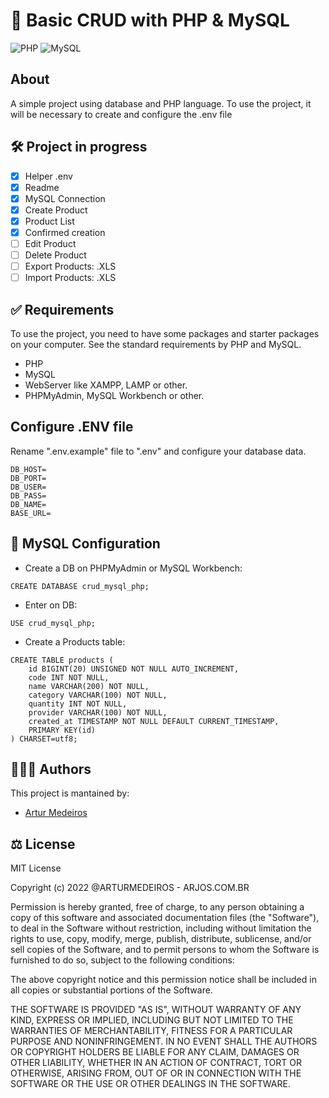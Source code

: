# 🐘 Basic CRUD with PHP & MySQL

![PHP](https://img.shields.io/badge/-PHP-007bff?style=for-the-badge&logo=PHP&logoColor=ffffff)
![MySQL](https://img.shields.io/badge/-MySQL-f29111?style=for-the-badge&logo=MySQL&logoColor=ffffff)

## About
A simple project using database and PHP language. To use the project, it will be necessary to create and configure the .env file

## 🛠️ Project in progress
- [x] Helper .env
- [x] Readme
- [x] MySQL Connection
- [x] Create Product
- [x] Product List
- [x] Confirmed creation
- [ ] Edit Product
- [ ] Delete Product
- [ ] Export Products: .XLS
- [ ] Import Products: .XLS

## ✅ Requirements
To use the project, you need to have some packages and starter packages on your computer.
See the standard requirements by PHP and MySQL.

- PHP
- MySQL
- WebServer like XAMPP, LAMP or other.
- PHPMyAdmin, MySQL Workbench or other.

## Configure .ENV file

Rename ".env.example" file to ".env" and configure your database data.

```shell
DB_HOST=
DB_PORT=
DB_USER=
DB_PASS=
DB_NAME=
BASE_URL=
```

## 🐬 MySQL Configuration

- Create a DB on PHPMyAdmin or MySQL Workbench:

```shell
CREATE DATABASE crud_mysql_php;
```

- Enter on DB:

```shell
USE crud_mysql_php;
```

- Create a Products table:

```shell
CREATE TABLE products (
    id BIGINT(20) UNSIGNED NOT NULL AUTO_INCREMENT,
    code INT NOT NULL,
    name VARCHAR(200) NOT NULL,
    category VARCHAR(100) NOT NULL,
    quantity INT NOT NULL,
    provider VARCHAR(100) NOT NULL,
    created_at TIMESTAMP NOT NULL DEFAULT CURRENT_TIMESTAMP,
    PRIMARY KEY(id)
) CHARSET=utf8;
```

## 🧑🏻‍💻 Authors
This project is mantained by:
* [Artur Medeiros](http://github.com/arturmedeiros)


## ⚖️ License
MIT License

Copyright (c) 2022 @ARTURMEDEIROS - ARJOS.COM.BR

Permission is hereby granted, free of charge, to any person obtaining a copy of this software and associated documentation files (the "Software"), to deal in the Software without restriction, including without limitation the rights to use, copy, modify, merge, publish, distribute, sublicense, and/or sell copies of the Software, and to permit persons to whom the Software is furnished to do so, subject to the following conditions:

The above copyright notice and this permission notice shall be included in all copies or substantial portions of the Software.

THE SOFTWARE IS PROVIDED "AS IS", WITHOUT WARRANTY OF ANY KIND, EXPRESS OR IMPLIED, INCLUDING BUT NOT LIMITED TO THE WARRANTIES OF MERCHANTABILITY, FITNESS FOR A PARTICULAR PURPOSE AND NONINFRINGEMENT. IN NO EVENT SHALL THE AUTHORS OR COPYRIGHT HOLDERS BE LIABLE FOR ANY CLAIM, DAMAGES OR OTHER LIABILITY, WHETHER IN AN ACTION OF CONTRACT, TORT OR OTHERWISE, ARISING FROM, OUT OF OR IN CONNECTION WITH THE SOFTWARE OR THE USE OR OTHER DEALINGS IN THE SOFTWARE.
